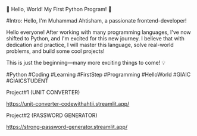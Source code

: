 🚀 Hello, World! My First Python Program! 🐍

#Intro: Hello, I'm Muhammad Ahtisham, a passionate frontend-developer!

Hello everyone! After working with many programming languages, I've now shifted to Python, and I'm excited for this new journey. I believe that with dedication and practice, I will master this language, solve real-world problems, and build some cool projects!

This is just the beginning—many more exciting things to come! 💡

#Python #Coding #Learning #FirstStep #Programming #HelloWorld #GIAIC #GIAICSTUDENT

Project#1 (UNIT CONVERTER)

https://unit-converter-codewithahtii.streamlit.app/

Project#2 (PASSWORD GENERATOR)

https://strong-password-generator.streamlit.app/
